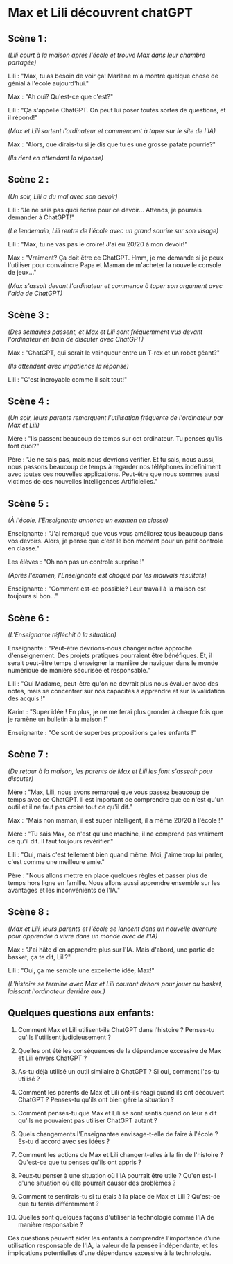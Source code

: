 # Max et Lili découvrent chatGPT
## Scène 1 :

*(Lili court à la maison après l'école et trouve Max dans leur chambre partagée)*

Lili : "Max, tu as besoin de voir ça! Marlène m'a montré quelque chose de génial à l'école aujourd'hui."

Max : "Ah oui? Qu'est-ce que c'est?"

Lili : "Ça s'appelle ChatGPT. On peut lui poser toutes sortes de questions, et il répond!"

*(Max et Lili sortent l'ordinateur et commencent à taper sur le site de l'IA)*

Max : "Alors, que dirais-tu si je dis que tu es une grosse patate pourrie?"

*(Ils rient en attendant la réponse)*

## Scène 2 :

*(Un soir, Lili a du mal avec son devoir)*

Lili : "Je ne sais pas quoi écrire pour ce devoir... Attends, je pourrais demander à ChatGPT!"

*(Le lendemain, Lili rentre de l'école avec un grand sourire sur son visage)*

Lili : "Max, tu ne vas pas le croire! J'ai eu 20/20 à mon devoir!"

Max : "Vraiment? Ça doit être ce ChatGPT. Hmm, je me demande si je peux l'utiliser pour convaincre Papa et Maman de m'acheter la nouvelle console de jeux..."

*(Max s'assoit devant l'ordinateur et commence à taper son argument avec l'aide de ChatGPT)*

## Scène 3 :

*(Des semaines passent, et Max et Lili sont fréquemment vus devant l'ordinateur en train de discuter avec ChatGPT)*

Max : "ChatGPT, qui serait le vainqueur entre un T-rex et un robot géant?"

*(Ils attendent avec impatience la réponse)*

Lili : "C'est incroyable comme il sait tout!"

## Scène 4 :

*(Un soir, leurs parents remarquent l'utilisation fréquente de l'ordinateur par Max et Lili)*

Mère : "Ils passent beaucoup de temps sur cet ordinateur. Tu penses qu'ils font quoi?"

Père : "Je ne sais pas, mais nous devrions vérifier. Et tu sais, nous aussi, nous passons beaucoup de temps à regarder nos téléphones indéfiniment avec toutes ces nouvelles applications. Peut-être que nous sommes aussi victimes de ces nouvelles Intelligences Artificielles."

## Scène 5 :

*(À l'école, l'Enseignante annonce un examen en classe)*

Enseignante : "J'ai remarqué que vous vous améliorez tous beaucoup dans vos devoirs. Alors, je pense que c'est le bon moment pour un petit contrôle en classe."

Les élèves : "Oh non pas un controle surprise !"

*(Après l'examen, l'Enseignante est choqué par les mauvais résultats)*

Enseignante : "Comment est-ce possible? Leur travail à la maison est toujours si bon..."

## Scène 6 :

*(L'Enseignante réfléchit à la situation)*

Enseignante : "Peut-être devrions-nous changer notre approche d'enseignement. Des projets pratiques pourraient être bénéfiques. Et, il serait peut-être temps d'enseigner la manière de naviguer dans le monde numérique de manière sécurisée et responsable."

Lili : "Oui Madame, peut-être qu'on ne devrait plus nous évaluer avec des notes, mais se concentrer sur nos capacités à apprendre et sur la validation des acquis !"

Karim : "Super idée ! En plus, je ne me ferai plus gronder à chaque fois que je ramène un bulletin à la maison !"

Enseignante : "Ce sont de superbes propositions ça les enfants !"

## Scène 7 :

*(De retour à la maison, les parents de Max et Lili les font s'asseoir pour discuter)*

Mère : "Max, Lili, nous avons remarqué que vous passez beaucoup de temps avec ce ChatGPT. Il est important de comprendre que ce n'est qu'un outil et il ne faut pas croire tout ce qu'il dit."

Max : "Mais non maman, il est super intelligent, il a même 20/20 à l'école !"

Mère : "Tu sais Max, ce n'est qu'une machine, il ne comprend pas vraiment ce qu'il dit. Il faut toujours revérifier."

Lili : "Oui, mais c'est tellement bien quand même. Moi, j'aime trop lui parler, c'est comme une meilleure amie."

Père : "Nous allons mettre en place quelques règles et passer plus de temps hors ligne en famille. Nous allons aussi apprendre ensemble sur les avantages et les inconvénients de l'IA."

## Scène 8 :

*(Max et Lili, leurs parents et l'école se lancent dans un nouvelle aventure pour apprendre à vivre dans un monde avec de l'IA)*

Max : "J'ai hâte d'en apprendre plus sur l'IA. Mais d'abord, une partie de basket, ça te dit, Lili?"

Lili : "Oui, ça me semble une excellente idée, Max!"

*(L'histoire se termine avec Max et Lili courant dehors pour jouer au basket, laissant l'ordinateur derrière eux.)*

## Quelques questions aux enfants: 

1. Comment Max et Lili utilisent-ils ChatGPT dans l'histoire ? Penses-tu qu'ils l'utilisent judicieusement ?

2. Quelles ont été les conséquences de la dépendance excessive de Max et Lili envers ChatGPT ?

3. As-tu déjà utilisé un outil similaire à ChatGPT ? Si oui, comment l'as-tu utilisé ?

4. Comment les parents de Max et Lili ont-ils réagi quand ils ont découvert ChatGPT ? Penses-tu qu'ils ont bien géré la situation ?

5. Comment penses-tu que Max et Lili se sont sentis quand on leur a dit qu'ils ne pouvaient pas utiliser ChatGPT autant ?

6. Quels changements l'Enseignantee envisage-t-elle de faire à l'école ? Es-tu d'accord avec ses idées ?

7. Comment les actions de Max et Lili changent-elles à la fin de l'histoire ? Qu'est-ce que tu penses qu'ils ont appris ?

8. Peux-tu penser à une situation où l'IA pourrait être utile ? Qu'en est-il d'une situation où elle pourrait causer des problèmes ?

9. Comment te sentirais-tu si tu étais à la place de Max et Lili ? Qu'est-ce que tu ferais différemment ?

10. Quelles sont quelques façons d'utiliser la technologie comme l'IA de manière responsable ?

Ces questions peuvent aider les enfants à comprendre l'importance d'une utilisation responsable de l'IA, la valeur de la pensée indépendante, et les implications potentielles d'une dépendance excessive à la technologie.
